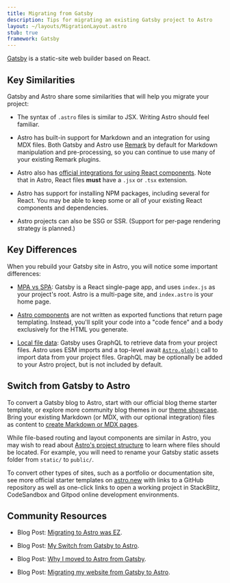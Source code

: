 ```yaml
---
title: Migrating from Gatsby
description: Tips for migrating an existing Gatsby project to Astro
layout: ~/layouts/MigrationLayout.astro
stub: true
framework: Gatsby
---
```


[Gatsby](https://www.gatsbyjs.com/) is a static-site web builder based on React.

## Key Similarities

Gatsby and Astro share some similarities that will help you migrate your project:

- The syntax of `.astro` files is similar to JSX. Writing Astro should feel familiar.

- Astro has built-in support for Markdown and an integration for using MDX files. Both Gatsby and Astro use [Remark](https://remark.js.org/) by default for Markdown manipulation and pre-processing, so you can continue to use many of your existing Remark plugins.

- Astro also has [official integrations for using React components](/en/guides/integrations-guide/react/). Note that in Astro, React files **must** have a `.jsx` or `.tsx` extension.

- Astro has support for installing NPM packages, including several for React. You may be able to keep some or all of your existing React components and dependencies.

- Astro projects can also be SSG or SSR. (Support for per-page rendering strategy is planned.)

## Key Differences

When you rebuild your Gatsby site in Astro, you will notice some important differences:

- [MPA vs SPA](/en/concepts/mpa-vs-spa/): Gatsby is a React single-page app, and uses `index.js` as your project's root. Astro is a multi-page site, and `index.astro` is your home page.

- [Astro components](/en/core-concepts/astro-components/) are not written as exported functions that return page templating. Instead, you'll split your code into a "code fence" and a body exclusively for the HTML you generate.

- [Local file data](/en/guides/imports/): Gatsby uses GraphQL to retrieve data from your project files. Astro uses ESM imports and a top-level await [`Astro.glob()`](/en/guides/imports/#astroglob) call to import data from your project files. GraphQL may be optionally be added to your Astro project, but is not included by default.

## Switch from Gatsby to Astro

To convert a Gatsby blog to Astro, start with our official blog theme starter template, or explore more community blog themes in our [theme showcase](https://astro.build/themes/). Bring your existing Markdown (or MDX, with our optional integration) files as content to [create Markdown or MDX pages](/en/guides/markdown-content/).

While file-based routing and layout components are similar in Astro, you may wish to read about [Astro's project structure](/en/core-concepts/project-structure/) to learn where files should be located. For example, you will need to rename your Gatsby static assets folder from `static/` to `public/`.

To convert other types of sites, such as a portfolio or documentation site, see more official starter templates on [astro.new](https://astro.new) with links to a GitHub repository as well as one-click links to open a working project in StackBlitz, CodeSandbox and Gitpod online development environments.

## Community Resources 

- Blog Post: [Migrating to Astro was EZ](https://joelhooks.com/migrating-to-astro-was-ez).

- Blog Post: [My Switch from Gatsby to Astro](https://www.joshfinnie.com/blog/my-switch-from-gatsby-to-astro/).

- Blog Post: [Why I moved to Astro from Gatsby](https://dev.to/askrodney/why-i-moved-to-astro-from-gatsby-3fck).

- Blog Post: [Migrating my website from Gatsby to Astro](https://dev.to/flashblaze/migrating-my-website-from-gatsby-to-astro-2ej5).
